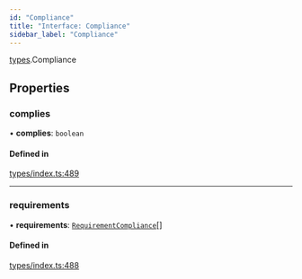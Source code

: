 ```yaml
---
id: "Compliance"
title: "Interface: Compliance"
sidebar_label: "Compliance"
---
```


[types](../../../modules/Types/Types.md).Compliance

## Properties

### complies

• **complies**: `boolean`

#### Defined in

[types/index.ts:489](https://github.com/PolymeshAssociation/polymesh-sdk/blob/2d3ac2aea/src/types/index.ts#L489)

___

### requirements

• **requirements**: [`RequirementCompliance`](../RequirementCompliance/RequirementCompliance.md)[]

#### Defined in

[types/index.ts:488](https://github.com/PolymeshAssociation/polymesh-sdk/blob/2d3ac2aea/src/types/index.ts#L488)
